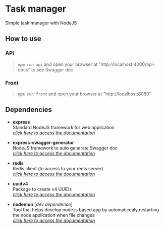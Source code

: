 # Task manager

Simple task manager with NodeJS

## How to use

### API

> `npm run api` and open your browser at "http://localhost:4000/api-docs" to see Swagger doc

### Front

> `npm run front` and open your browser at "http://localhost:8080"

## Dependencies

* __express__ \
    Standard NodeJS framework for web application \
    *[click here to access the documentation](https://www.npmjs.com/package/express)*

* __express-swagger-generator__ \
    NodeJS framework to auto generate Swagger doc \
    *[click here to access the documentation](https://www.npmjs.com/package/express-swagger-generator)*

* __redis__ \
    Redis client (to access to your redis server) \
    *[click here to access the documentation](https://www.npmjs.com/package/redis)*

* __uuidv4__ \
    Package to create v4 UUIDs \
    *[click here to access the documentation](https://www.npmjs.com/package/uuidv4)*

* __nodemon__ [*dev dependence*] \
    Tool that helps develop node.js based app by automaticcaly restarting the node application when file changes \
    *[click here to access the documentation](https://www.npmjs.com/package/nodemon)*